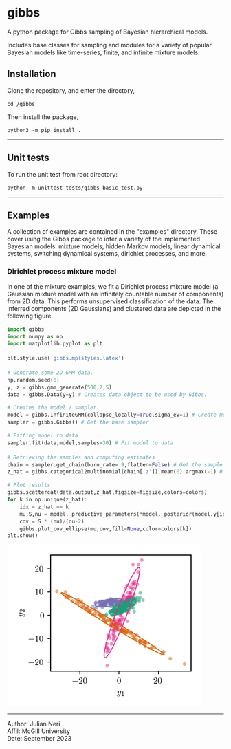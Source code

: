 # gibbs

A python package for Gibbs sampling of Bayesian hierarchical models.

Includes base classes for sampling and modules for a variety of popular Bayesian models like time-series, finite, and infinite mixture models.

## Installation

Clone the repository, and enter the directory,
```console
cd /gibbs
```
Then install the package,
```console
python3 -m pip install .
```

---
## Unit tests
To run the unit test from root directory:

```console 
python -m unittest tests/gibbs_basic_test.py
```

---
## Examples
A collection of examples are contained in the "examples" directory. These cover using the Gibbs package to infer a variety of the implemented Bayesian models: mixture models, hidden Markov models, linear dynamical systems, switching dynamical systems, dirichlet processes, and more.

### Dirichlet process mixture model
In one of the mixture examples, we fit a Dirichlet process mixture model (a Gaussian mixture model with an infinitely countable number of components) from 2D data. This performs unsupervised classification of the data. The inferred components (2D Gaussians) and clustered data are depicted in the following figure.

```python
import gibbs
import numpy as np
import matplotlib.pyplot as plt

plt.style.use('gibbs.mplstyles.latex')

# Generate some 2D GMM data.
np.random.seed(8)
y, z = gibbs.gmm_generate(500,2,5)  
data = gibbs.Data(y=y) # Creates data object to be used by Gibbs.

```

<!-- ```python
# Plot the data
figsize=(3,2.5)
colors = gibbs.get_colors()
data.plot()
gibbs.scattercat(data.output,z,figsize=figsize,colors=colors)
plt.show()

``` -->

```python
# Creates the model / sampler
model = gibbs.InfiniteGMM(collapse_locally=True,sigma_ev=1) # Create model
sampler = gibbs.Gibbs() # Get the base sampler

```

```python
# Fitting model to data
sampler.fit(data,model,samples=30) # Fit model to data

# Retrieving the samples and computing estimates
chain = sampler.get_chain(burn_rate=.9,flatten=False) # Get the sample chain
z_hat = gibbs.categorical2multinomial(chain['z']).mean(0).argmax(-1) # Compute expected value

```

```python
# Plot results
gibbs.scattercat(data.output,z_hat,figsize=figsize,colors=colors)
for k in np.unique(z_hat):
    idx = z_hat == k
    mu,S,nu = model._predictive_parameters(*model._posterior(model.y[idx],*model.theta))
    cov = S * (nu)/(nu-2)
    gibbs.plot_cov_ellipse(mu,cov,fill=None,color=colors[k])
plt.show()
```


![DP mixture model.](https://github.com/jundsp/gibbs/blob/main/examples/mixtures/imgs/gmm_dirichlet_process.png?raw=true)


---
Author: Julian Neri  
Affil: McGill University  
Date: September 2023

